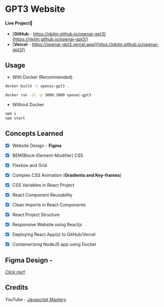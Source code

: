 # GPT3 Website

#### Live Project🎉
- [**GitHub** - https://nkilm.github.io/openai-gpt3](https://nkilm.github.io/openai-gpt3/)
- [**Vercel** - https://openai-gpt3.vercel.app](https://nkilm.github.io/openai-gpt3/)

## Usage

- With Docker (Recommended)
```bash
docker build -t openai-gpt3 .
```
```bash
docker run -it -p 3000:3000 openai-gpt3
```

- Without Docker 
```bash
npm i
npm start
```

## Concepts Learned
- [x] Website Design - **Figma**
- [x] BEM(Block-Element-Modifier) CSS
- [x] Flexbox and Grid
- [x] Complex CSS Animation (**Gradients and Key-frames**)
- [x] CSS Variables in React Project
- [x] React Component Reusability
- [x] Clean Imports in React Components
- [x] React Project Structure
- [x] Responsive Website using Reactjs
- [x] Deploying React App(s) to GitHub/Vercel
- [x] Containerizing NodeJS app using Docker


## Figma Design - 
[*Click me!!*](https://www.figma.com/file/lz9lLpFHMxHm2odnwM3R0z/gpt3?node-id=0%3A15)
## Credits 

YouTube - [Javascript Mastery](https://www.youtube.com/c/JavaScriptMastery) 
